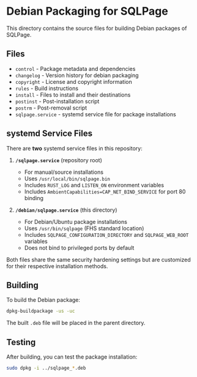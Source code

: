 # Debian Packaging for SQLPage

This directory contains the source files for building Debian packages of SQLPage.

## Files

- `control` - Package metadata and dependencies
- `changelog` - Version history for debian packaging
- `copyright` - License and copyright information
- `rules` - Build instructions
- `install` - Files to install and their destinations
- `postinst` - Post-installation script
- `postrm` - Post-removal script
- `sqlpage.service` - systemd service file for package installations

## systemd Service Files

There are **two** systemd service files in this repository:

1. **`/sqlpage.service`** (repository root)
   - For manual/source installations
   - Uses `/usr/local/bin/sqlpage.bin`
   - Includes `RUST_LOG` and `LISTEN_ON` environment variables
   - Includes `AmbientCapabilities=CAP_NET_BIND_SERVICE` for port 80 binding

2. **`/debian/sqlpage.service`** (this directory)
   - For Debian/Ubuntu package installations
   - Uses `/usr/bin/sqlpage` (FHS standard location)
   - Includes `SQLPAGE_CONFIGURATION_DIRECTORY` and `SQLPAGE_WEB_ROOT` variables
   - Does not bind to privileged ports by default

Both files share the same security hardening settings but are customized for their respective installation methods.

## Building

To build the Debian package:

```bash
dpkg-buildpackage -us -uc
```

The built `.deb` file will be placed in the parent directory.

## Testing

After building, you can test the package installation:

```bash
sudo dpkg -i ../sqlpage_*.deb
```


